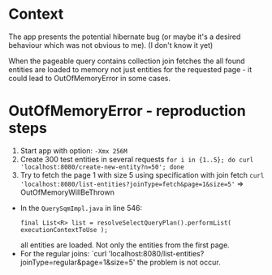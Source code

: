 # Context
The app presents the potential hibernate bug (or maybe it's a desired behaviour which was not obvious to me). (I don't know it yet)

When the pageable query contains collection join fetches the all found entities are loaded to memory not just entities for the requested page - it could lead to OutOfMemoryError in some cases. 

# OutOfMemoryError - reproduction steps
1. Start app with option: `-Xmx 256M`
2. Create 300 test entities in several requests `for i in {1..5}; do curl 'localhost:8080/create-new-entity?n=50'; done` 
3. Try to fetch the page 1 with size 5 using specification with join fetch `curl 'localhost:8080/list-entities?joinType=fetch&page=1&size=5'` => OutOfMemoryWillBeThrown
  * In the `QuerySqmImpl.java` in line 546:
      ```
      final List<R> list = resolveSelectQueryPlan().performList( executionContextToUse ); 
      ```
    all entities are loaded. Not only the entities from the first page.
* For the regular joins: `curl 'localhost:8080/list-entities?joinType=regular&page=1&size=5' the problem is not occur.


